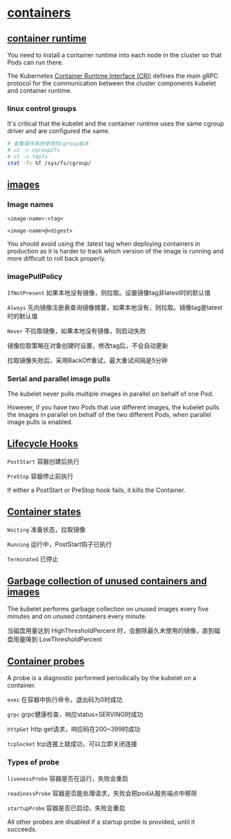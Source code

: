 # [containers](https://kubernetes.io/docs/concepts/containers/)

## [container runtime](https://kubernetes.io/docs/setup/production-environment/container-runtimes/)

You need to install a container runtime into each node in the cluster so that Pods can run there.

The Kubernetes [Container Runtime Interface (CRI)](https://kubernetes.io/docs/concepts/architecture/cri/) defines the main gRPC protocol for the communication between the cluster components kubelet and container runtime.

### linux control groups

It's critical that the kubelet and the container runtime uses the same cgroup driver and are configured the same.

```bash
# 查看操作系统使用的cgroup版本
# v2 -> cgroup2fs
# v1 -> tmpfs
stat -fc %T /sys/fs/cgroup/
```

## [images](https://kubernetes.io/docs/concepts/containers/images/)

### Image names

`<image-name>:<tag>`

`<image-name>@<digest>`

You should avoid using the :latest tag when deploying containers in production as it is harder to track which version of the image is running and more difficult to roll back properly.

### imagePullPolicy

`IfNotPresent` 如果本地没有镜像，则拉取。设置镜像tag非latest时的默认值

`Always` 先向镜像注册表查询镜像摘要，如果本地没有，则拉取。镜像tag是latest时的默认值

`Never` 不拉取镜像，如果本地没有镜像，则启动失败

镜像拉取策略在对象创建时设置，修改tag后，不会自动更新

拉取镜像失败后，采用BackOff重试，最大重试间隔是5分钟

### Serial and parallel image pulls

The kubelet never pulls multiple images in parallel on behalf of one Pod.

However, if you have two Pods that use different images, the kubelet pulls the images in parallel on behalf of the two different Pods, when parallel image pulls is enabled.

## [Lifecycle Hooks](https://kubernetes.io/docs/concepts/containers/container-lifecycle-hooks/)

`PostStart` 容器创建后执行

`PreStop` 容器停止前执行

If either a PostStart or PreStop hook fails, it kills the Container.

## [Container states](https://kubernetes.io/docs/concepts/workloads/pods/pod-lifecycle/#container-states)

`Waiting` 准备状态，拉取镜像

`Running` 运行中，PostStart钩子已执行

`Terminated` 已停止

## [Garbage collection of unused containers and images](https://kubernetes.io/docs/concepts/architecture/garbage-collection/#containers-images)

The kubelet performs garbage collection on unused images every five minutes and on unused containers every minute.

当磁盘用量达到 HighThresholdPercent 时，会删除最久未使用的镜像，直到磁盘用量降到 LowThresholdPercent

## [Container probes](https://kubernetes.io/docs/concepts/workloads/pods/pod-lifecycle/#container-probes)

A probe is a diagnostic performed periodically by the kubelet on a container.

`exec` 在容器中执行命令，退出码为0时成功

`grpc` grpc健康检查，响应status=SERVING时成功

`httpGet` http get请求，响应码在200~399时成功

`tcpSocket` tcp连接上就成功，可以立即关闭连接

### Types of probe

`livenessProbe` 容器是否在运行，失败会重启

`readinessProbe` 容器是否能处理请求，失败会把pod从服务端点中移除

`startupProbe` 容器是否已启动，失败会重启

All other probes are disabled if a startup probe is provided, until it succeeds.
